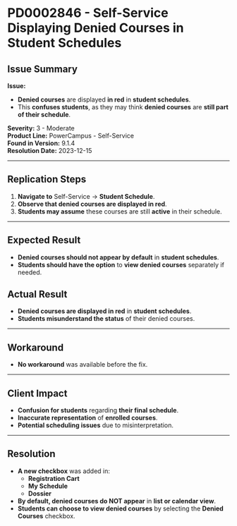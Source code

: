 # PD0002846 - Self-Service Displaying Denied Courses in Student Schedules

## Issue Summary
**Issue:**  
- **Denied courses** are displayed **in red** in **student schedules**.
- This **confuses students**, as they may think **denied courses** are **still part of their schedule**.

**Severity:** 3 - Moderate  
**Product Line:** PowerCampus - Self-Service  
**Found in Version:** 9.1.4  
**Resolution Date:** 2023-12-15  

---

## Replication Steps
1. **Navigate to** Self-Service → **Student Schedule**.
2. **Observe that denied courses are displayed in red**.
3. **Students may assume** these courses are still **active** in their schedule.

---

## Expected Result
- **Denied courses should not appear by default** in **student schedules**.
- **Students should have the option** to **view denied courses** separately if needed.

## Actual Result
- **Denied courses are displayed in red** in **student schedules**.
- **Students misunderstand the status** of their denied courses.

---

## Workaround
- **No workaround** was available before the fix.

---

## Client Impact
- **Confusion for students** regarding **their final schedule**.
- **Inaccurate representation** of **enrolled courses**.
- **Potential scheduling issues** due to misinterpretation.

---

## Resolution
- **A new checkbox** was added in:
  - **Registration Cart**
  - **My Schedule**
  - **Dossier**
- **By default, denied courses do NOT appear** in **list or calendar view**.
- **Students can choose to view denied courses** by selecting the **Denied Courses** checkbox.
